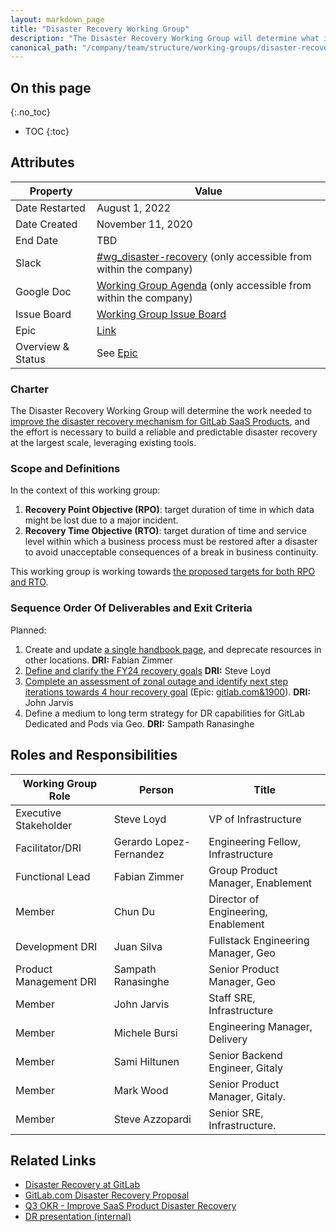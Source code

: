 ```yaml
---
layout: markdown_page
title: "Disaster Recovery Working Group"
description: "The Disaster Recovery Working Group will determine what is needed to introduce a disaster recovery mechanism for GitLab.com."
canonical_path: "/company/team/structure/working-groups/disaster-recovery/"
---
```


## On this page
{:.no_toc}

- TOC
{:toc}

## Attributes

| Property       | Value                                                        |
| -------------- | ------------------------------------------------------------ |
| Date Restarted | August 1, 2022                                               |
| Date Created   | November 11, 2020                                            |
| End Date       | TBD                                                          |
| Slack          | [#wg_disaster-recovery](https://gitlab.slack.com/archives/C01D6Q0DHAL) (only accessible from within the company) |
| Google Doc     | [Working Group Agenda](https://docs.google.com/document/d/1dLgmLlvET5WyWF0CpX5JUxiyQKyDzctocs7unwLueY8) (only accessible from within the company) |
| Issue Board    | [Working Group Issue Board](https://gitlab.com/gitlab-com/gl-infra/infrastructure/-/boards/2230578?label_name[]=wg-disaster-recovery) |
| Epic           | [Link](https://gitlab.com/groups/gitlab-com/gl-infra/-/epics/371) |
| Overview & Status | See [Epic](https://gitlab.com/groups/gitlab-com/gl-infra/-/epics/371) |

### Charter

The Disaster Recovery Working Group will determine the work needed to [improve the disaster recovery mechanism for GitLab SaaS Products](https://app.ally.io/objectives/2228872?skipQuickView=true), and the effort is necessary to build a reliable and predictable disaster recovery at the largest scale, leveraging existing tools.

### Scope and Definitions

In the context of this working group:

1. **Recovery Point Objective (RPO)**: target duration of time in which data might be lost due to a major incident.
1. **Recovery Time Objective (RTO)**: target duration of time and service level within which a business process must be restored after a disaster to avoid unacceptable consequences of a break in business continuity.

This working group is working towards [the proposed targets for both RPO and RTO](/handbook/engineering/infrastructure/product-management/proposals/disaster-recovery/#proposal).

### Sequence Order Of Deliverables and Exit Criteria

Planned:

1. Create and update [a single handbook page](https://internal-handbook.gitlab.io/handbook/engineering/gitlab-com-disaster-recovery), and deprecate resources in other locations. **DRI:** Fabian Zimmer
1. [Define and clarify the FY24 recovery goals](https://app.ally.io/objectives/2228900?time_period_id=155987) **DRI:** Steve Loyd
1. [Complete an assessment of zonal outage and identify next step iterations towards 4 hour recovery goal](https://app.ally.io/objectives/2235994?time_period_id=155987) (Epic: [gitlab.com&1900](https://gitlab.com/groups/gitlab-com/-/epics/1900)). **DRI:** John Jarvis
1. Define a medium to long term strategy for DR capabilities for GitLab Dedicated and Pods via Geo.  **DRI:** Sampath Ranasinghe 

## Roles and Responsibilities

| Working Group Role                       | Person                           | Title                                                           |
|------------------------------------------|----------------------------------|-----------------------------------------------------------------|
| Executive Stakeholder                    | Steve Loyd                       | VP of Infrastructure                                            |
| Facilitator/DRI                          | Gerardo Lopez-Fernandez          | Engineering Fellow, Infrastructure                              |
| Functional Lead                          | Fabian Zimmer                    | Group Product Manager, Enablement                               |
| Member                                   | Chun Du                          | Director of Engineering, Enablement                             |
| Development DRI                          | Juan Silva                       | Fullstack Engineering Manager, Geo                              |
| Product Management DRI                   | Sampath Ranasinghe               | Senior Product Manager, Geo                                     |
| Member                                   | John Jarvis                      | Staff SRE, Infrastructure                                       |
| Member                                   | Michele Bursi                    | Engineering Manager, Delivery                                   |
| Member                                   | Sami Hiltunen                    | Senior Backend Engineer, Gitaly                                 |
| Member                                   | Mark Wood                        | Senior Product Manager, Gitaly.                                 |
| Member                                   | Steve Azzopardi                  | Senior SRE, Infrastructure.                                     |

## Related Links

- [Disaster Recovery at GitLab](https://gitlab.com/gitlab-com/gl-infra/readiness/-/blob/master/library/disaster-recovery/index.md)
- [GitLab.com Disaster Recovery Proposal](/handbook/engineering/infrastructure/product-management/proposals/disaster-recovery/index.html)
- [Q3 OKR - Improve SaaS Product Disaster Recovery](https://app.ally.io/objectives/2228872?skipQuickView=true)
- [DR presentation (internal)](https://docs.google.com/presentation/d/1-8KxO31IvOb7DYT3N0j8Add-3A0FZquIYQ2vjmLLU2s/edit#slide=id.g1319217f3a3_0_0)
